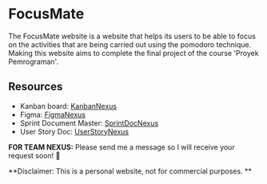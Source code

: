 # FocusMate
The FocusMate website is a website that helps its users to be able to focus on the activities that are being carried out using the pomodoro technique. Making this website aims to complete the final project of the course 'Proyek Pemrograman'.

## Resources
- Kanban board: [KanbanNexus](https://ungu.in/KanbanNexus)
- Figma: [FigmaNexus](https://ungu.in/FigmaNexus)
- Sprint Document Master: [SprintDocNexus](https://ungu.in/SprintDocNexus)
- User Story Doc: [UserStoryNexus](https://ungu.in/userStoryNexus)

**FOR TEAM NEXUS:** Please send me a message so I will receive your request soon! 🤘


**Disclaimer: This is a personal website, not for commercial purposes.    **

